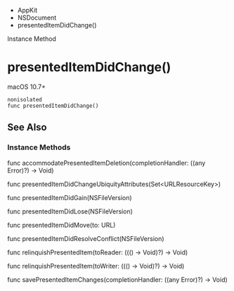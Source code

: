 

- AppKit
- NSDocument
-  presentedItemDidChange() 

Instance Method

# presentedItemDidChange()

macOS 10.7+

``` source
nonisolated
func presentedItemDidChange()
```

## See Also

### Instance Methods

func accommodatePresentedItemDeletion(completionHandler: ((any Error)?) -> Void)

func presentedItemDidChangeUbiquityAttributes(Set&lt;URLResourceKey>)

func presentedItemDidGain(NSFileVersion)

func presentedItemDidLose(NSFileVersion)

func presentedItemDidMove(to: URL)

func presentedItemDidResolveConflict(NSFileVersion)

func relinquishPresentedItem(toReader: ((() -> Void)?) -> Void)

func relinquishPresentedItem(toWriter: ((() -> Void)?) -> Void)

func savePresentedItemChanges(completionHandler: ((any Error)?) -> Void)

